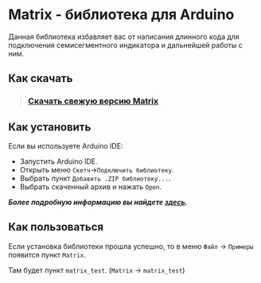 Matrix - библиотека для Arduino
=====================
Данная библиотека избавляет вас от написания длинного кода для подключения семисегментного индикатора и дальнейшей работы с ним.

Как скачать
-----------------------------------
> 
> ### [Скачать свежую версию Matrix](https://github.com/fresh-ter/Matrix/files/2210571/Matrix.zip)
>

Как установить
-----------------------------------
Если вы используете Arduino IDE:
* Запустить Arduino IDE.
* Открыть меню `Скетч`->`Подключить библиотеку`.
* Выбрать пункт `Добавить .ZIP библиотеку...`.
* Выбрать скаченный архив и нажать `Open`.

***Более подробную информацию вы найдете [здесь](https://lesson.iarduino.ru/page/Installing_libraries).***

Как пользоваться
-----------------------------------
Если установка библиотеки прошла успешно, то в меню `Файл` -> `Примеры` появится пункт `Matrix`.

Там будет пункт `matrix_test`. (`Matrix` -> `matrix_test`)
